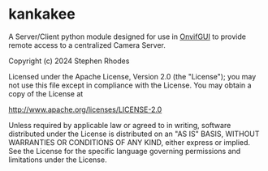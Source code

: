 # kankakee

A Server/Client python module designed for use in [OnvifGUI](https://github.com/sr99622/libonvif) to provide remote access to a centralized Camera Server.

Copyright (c) 2024  Stephen Rhodes

Licensed under the Apache License, Version 2.0 (the "License");
you may not use this file except in compliance with the License.
You may obtain a copy of the License at

   http://www.apache.org/licenses/LICENSE-2.0

Unless required by applicable law or agreed to in writing, software
distributed under the License is distributed on an "AS IS" BASIS,
WITHOUT WARRANTIES OR CONDITIONS OF ANY KIND, either express or implied.
See the License for the specific language governing permissions and
limitations under the License.